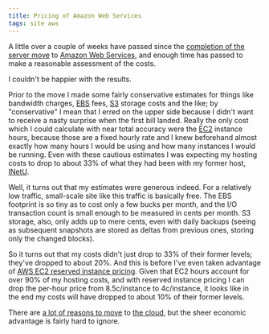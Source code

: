 ```yaml
---
title: Pricing of Amazon Web Services
tags: site aws
---
```


A little over a couple of weeks have passed since the [completion of the server move](/blog/server-migration-now-complete) to [Amazon Web Services](/wiki/Amazon_Web_Services), and enough time has passed to make a reasonable assessment of the costs.

I couldn't be happier with the results.

Prior to the move I made some fairly conservative estimates for things like bandwidth charges, [EBS](/wiki/EBS) fees, [S3](/wiki/S3) storage costs and the like; by "conservative" I mean that I erred on the upper side because I didn't want to receive a nasty surprise when the first bill landed. Really the only cost which I could calculate with near total accuracy were the [EC2](/wiki/EC2) instance hours, because those are a fixed hourly rate and I knew beforehand almost exactly how many hours I would be using and how many instances I would be running. Even with these cautious estimates I was expecting my hosting costs to drop to about 33% of what they had been with my former host, [INetU](/wiki/INetU).

Well, it turns out that my estimates were generous indeed. For a relatively low traffic, small-scale site like this traffic is basically free. The EBS footprint is so tiny as to cost only a few bucks per month, and the I/O transaction count is small enough to be measured in cents per month. S3 storage, also, only adds up to mere cents, even with daily backups (seeing as subsequent snapshots are stored as deltas from previous ones, storing only the changed blocks).

So it turns out that my costs didn't just drop to 33% of their former levels; they've dropped to about 20%. And this is before I've even taken advantage of [AWS EC2 reserved instance pricing](/wiki/AWS_EC2_reserved_instance_pricing). Given that EC2 hours account for over 90% of my hosting costs, and with reserved instance pricing I can drop the per-hour price from 8.5c/instance to 4c/instance, it looks like in the end my costs will have dropped to about 10% of their former levels.

There are [a lot of reasons to move](/blog/moving-to-the-cloud) to [the cloud](/wiki/the_cloud), but the sheer economic advantage is fairly hard to ignore.
